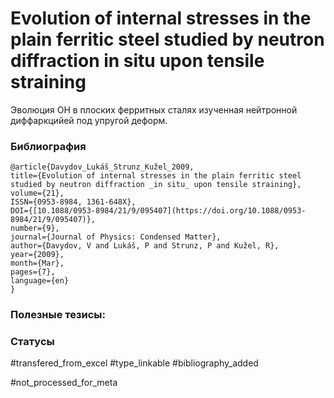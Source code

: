 # Evolution of internal stresses in the plain ferritic steel studied by neutron diffraction in situ upon tensile straining

Эволюция ОН в плоских ферритных сталях изученная нейтронной диффаркцийей под упругой деформ.

### Библиография
```
@article{Davydov_Lukáš_Strunz_Kužel_2009,
title={Evolution of internal stresses in the plain ferritic steel studied by neutron diffraction _in situ_ upon tensile straining}, volume={21},
ISSN={0953-8984, 1361-648X},
DOI={[10.1088/0953-8984/21/9/095407](https://doi.org/10.1088/0953-8984/21/9/095407)},
number={9},
journal={Journal of Physics: Condensed Matter},
author={Davydov, V and Lukáš, P and Strunz, P and Kužel, R},
year={2009},
month={Mar},
pages={7},
language={en}
}
```

### Полезные тезисы:

### Статусы
#transfered_from_excel 
#type_linkable 
#bibliography_added

#not_processed_for_meta
